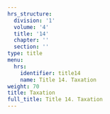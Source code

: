 ```yaml
---
hrs_structure:
  division: '1'
  volume: '4'
  title: '14'
  chapter: ''
  section: ''
type: title
menu:
  hrs:
    identifier: title14
    name: Title 14. Taxation
weight: 70
title: Taxation
full_title: Title 14. Taxation
---
```

